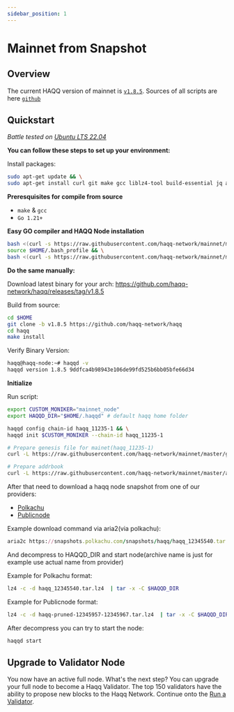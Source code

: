 ```yaml
---
sidebar_position: 1
---
```


# Mainnet from Snapshot 

## Overview

The current HAQQ version of mainnet is [`v1.8.5`](https://github.com/haqq-network/haqq/releases/tag/v1.8.5).
Sources of all scripts are here [`github`](https://github.com/haqq-network/mainnet)

## Quickstart

_*Battle tested on [Ubuntu LTS 22.04](https://spinupwp.com/doc/what-does-lts-mean-ubuntu/#:~:text=The%20abbreviation%20stands%20for%20Long,extended%20period%20over%20regular%20releases)*_

**You can follow these steps to set up your environment:**

Install packages:

```sh
sudo apt-get update && \
sudo apt-get install curl git make gcc liblz4-tool build-essential jq aria2 -y
```

**Preresquisites for compile from source**

- `make` & `gcc`
- `Go 1.21+`

**Easy GO compiler and HAQQ Node installation**

```sh
bash <(curl -s https://raw.githubusercontent.com/haqq-network/mainnet/master/install_go.sh) && \
source $HOME/.bash_profile && \
bash <(curl -s https://raw.githubusercontent.com/haqq-network/mainnet/master/install_haqq.sh)
```

**Do the same manually:**

Download latest binary for your arch:
https://github.com/haqq-network/haqq/releases/tag/v1.8.5

Build from source:

```sh
cd $HOME
git clone -b v1.8.5 https://github.com/haqq-network/haqq
cd haqq
make install
```

Verify Binary Version:

```sh
haqq@haqq-node:~# haqqd -v
haqqd version 1.8.5 9ddfca4b98943e106de99fd525b6bb05bfe66d34
```

**Initialize**

Run script:

```sh
export CUSTOM_MONIKER="mainnet_node"
export HAQQD_DIR="$HOME/.haqqd" # default haqq home folder

haqqd config chain-id haqq_11235-1 && \
haqqd init $CUSTOM_MONIKER --chain-id haqq_11235-1

# Prepare genesis file for mainet(haqq_11235-1)
curl -L https://raw.githubusercontent.com/haqq-network/mainnet/master/genesis.json -o $HAQQD_DIR/config/genesis.json

# Prepare addrbook
curl -L https://raw.githubusercontent.com/haqq-network/mainnet/master/addrbook.json -o $HAQQD_DIR/config/addrbook.json
```

After that need to download a haqq node snapshot from one of our providers:

- [Polkachu](https://polkachu.com/tendermint_snapshots/haqq)
- [Publicnode](https://publicnode.com/snapshots)

Example download command via aria2(via polkachu):
```ruby
aria2c https://snapshots.polkachu.com/snapshots/haqq/haqq_12345540.tar.lz4
```

And decompress to HAQQD_DIR and start node(archive name is just for example use actual name from provider)

Example for Polkachu format:
```sh
lz4 -c -d haqq_12345540.tar.lz4  | tar -x -C $HAQQD_DIR
```
Example for Publicnode format:
```sh
lz4 -c -d haqq-pruned-12345957-12345967.tar.lz4  | tar -x -C $HAQQD_DIR
```

After decompress you can try to start the node:
```sh
haqqd start
```

## Upgrade to Validator Node

You now have an active full node. What's the next step? You can upgrade your full node to become a Haqq Validator. The top 150 validators have the ability to propose new blocks to the Haqq Network. Continue onto the [Run a Validator](../run-a-validator.md).
